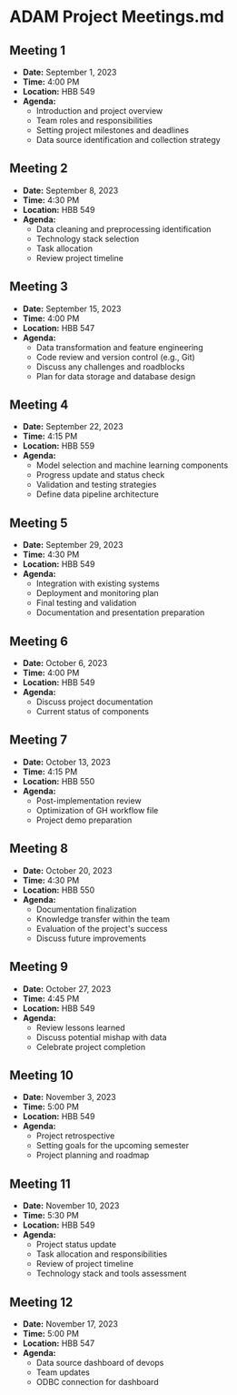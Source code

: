 ﻿# ADAM Project Meetings.md

## Meeting 1
- **Date:** September 1, 2023
- **Time:** 4:00 PM
- **Location:** HBB 549
- **Agenda:**
  - Introduction and project overview
  - Team roles and responsibilities
  - Setting project milestones and deadlines
  - Data source identification and collection strategy

## Meeting 2
- **Date:** September 8, 2023
- **Time:** 4:30 PM
- **Location:** HBB 549
- **Agenda:**
  - Data cleaning and preprocessing identification
  - Technology stack selection
  - Task allocation
  - Review project timeline

## Meeting 3
- **Date:** September 15, 2023
- **Time:** 4:00 PM
- **Location:** HBB 547
- **Agenda:**
  - Data transformation and feature engineering
  - Code review and version control (e.g., Git)
  - Discuss any challenges and roadblocks
  - Plan for data storage and database design

## Meeting 4
- **Date:** September 22, 2023
- **Time:** 4:15 PM
- **Location:** HBB 559
- **Agenda:**
  - Model selection and machine learning components
  - Progress update and status check
  - Validation and testing strategies
  - Define data pipeline architecture

## Meeting 5
- **Date:** September 29, 2023
- **Time:** 4:30 PM
- **Location:** HBB 549
- **Agenda:**
  - Integration with existing systems
  - Deployment and monitoring plan
  - Final testing and validation
  - Documentation and presentation preparation

## Meeting 6
- **Date:** October 6, 2023
- **Time:** 4:00 PM
- **Location:** HBB 549
- **Agenda:**
  - Discuss project documentation
  - Current status of components

## Meeting 7
- **Date:** October 13, 2023
- **Time:** 4:15 PM
- **Location:** HBB 550
- **Agenda:**
  - Post-implementation review
  - Optimization of GH workflow file
  - Project demo preparation

## Meeting 8
- **Date:** October 20, 2023
- **Time:** 4:30 PM
- **Location:** HBB 550
- **Agenda:**
  - Documentation finalization
  - Knowledge transfer within the team
  - Evaluation of the project's success
  - Discuss future improvements

## Meeting 9
- **Date:** October 27, 2023
- **Time:** 4:45 PM
- **Location:** HBB 549
- **Agenda:**
  - Review lessons learned
  - Discuss potential mishap with data
  - Celebrate project completion

## Meeting 10
- **Date:** November 3, 2023
- **Time:** 5:00 PM
- **Location:** HBB 549
- **Agenda:**
  - Project retrospective
  - Setting goals for the upcoming semester
  - Project planning and roadmap

## Meeting 11
- **Date:** November 10, 2023
- **Time:** 5:30 PM
- **Location:** HBB 549
- **Agenda:**
  - Project status update
  - Task allocation and responsibilities
  - Review of project timeline
  - Technology stack and tools assessment

## Meeting 12
- **Date:** November 17, 2023
- **Time:** 5:00 PM
- **Location:** HBB 547
- **Agenda:**
  - Data source dashboard of devops 
  - Team updates
  - ODBC connection for dashboard

